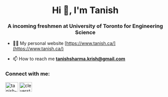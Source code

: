 <h1 align="center">Hi 👋, I'm Tanish</h1>
<h3 align="center">A incoming freshmen at University of Toronto for Engineering Science</h3>

- 👨‍💻 My personal website [https://www.tanish.ca/](https://www.tanish.ca/)

- 📫 How to reach me **tanishsharma.krish@gmail.com**

<h3 align="left">Connect with me:</h3>
<p align="left">
<a href="https://linkedin.com/in/tanish-sharma-93b120223/" target="blank"><img align="center" src="https://raw.githubusercontent.com/rahuldkjain/github-profile-readme-generator/master/src/images/icons/Social/linked-in-alt.svg" alt="tanish-sharma-93b120223/" height="30" width="40" /></a>
<a href="https://instagram.com/cleverstudyboy" target="blank"><img align="center" src="https://raw.githubusercontent.com/rahuldkjain/github-profile-readme-generator/master/src/images/icons/Social/instagram.svg" alt="cleverstudyboy" height="30" width="40" /></a>
</p>
